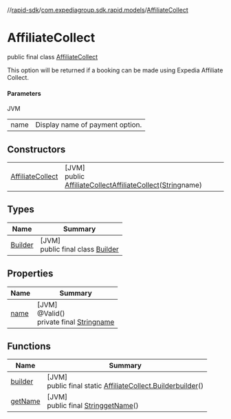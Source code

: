//[rapid-sdk](../../../index.md)/[com.expediagroup.sdk.rapid.models](../index.md)/[AffiliateCollect](index.md)

# AffiliateCollect

public final class [AffiliateCollect](index.md)

This option will be returned if a booking can be made using Expedia Affiliate Collect.

#### Parameters

JVM

| | |
|---|---|
| name | Display name of payment option. |

## Constructors

| | |
|---|---|
| [AffiliateCollect](-affiliate-collect.md) | [JVM]<br>public [AffiliateCollect](index.md)[AffiliateCollect](-affiliate-collect.md)([String](https://docs.oracle.com/javase/8/docs/api/java/lang/String.html)name) |

## Types

| Name | Summary |
|---|---|
| [Builder](-builder/index.md) | [JVM]<br>public final class [Builder](-builder/index.md) |

## Properties

| Name | Summary |
|---|---|
| [name](index.md#-465693143%2FProperties%2F700308213) | [JVM]<br>@Valid()<br>private final [String](https://docs.oracle.com/javase/8/docs/api/java/lang/String.html)[name](index.md#-465693143%2FProperties%2F700308213) |

## Functions

| Name | Summary |
|---|---|
| [builder](builder.md) | [JVM]<br>public final static [AffiliateCollect.Builder](-builder/index.md)[builder](builder.md)() |
| [getName](get-name.md) | [JVM]<br>public final [String](https://docs.oracle.com/javase/8/docs/api/java/lang/String.html)[getName](get-name.md)() |

